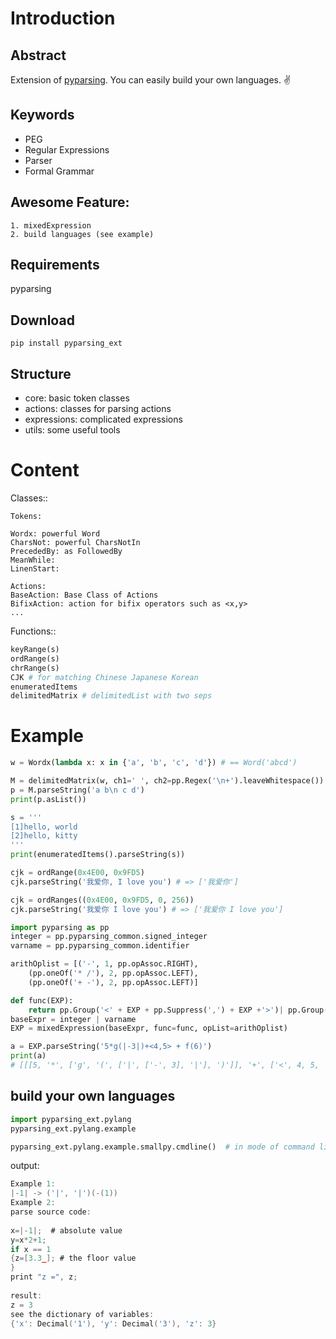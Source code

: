 Introduction
=============

Abstract
----------
Extension of [pyparsing](https://github.com/pyparsing/pyparsing). You can easily build your own languages. :v:

Keywords
----------
* PEG
* Regular Expressions
* Parser
* Formal Grammar


## Awesome Feature:

    1. mixedExpression
    2. build languages (see example)

Requirements
-----------
pyparsing



## Download

`pip install pyparsing_ext`



## Structure

- core: basic token classes
- actions: classes for parsing actions
- expressions: complicated expressions
- utils: some useful tools

Content
=========

Classes::

    Tokens:
    
    Wordx: powerful Word
    CharsNot: powerful CharsNotIn
    PrecededBy: as FollowedBy
    MeanWhile:
    LinenStart:
    
    Actions:
    BaseAction: Base Class of Actions
    BifixAction: action for bifix operators such as <x,y>
    ...


Functions::

```python
keyRange(s)
ordRange(s)
chrRange(s)
CJK # for matching Chinese Japanese Korean
enumeratedItems
delimitedMatrix # delimitedList with two seps
```

Example
=========

```python
w = Wordx(lambda x: x in {'a', 'b', 'c', 'd'}) # == Word('abcd')

M = delimitedMatrix(w, ch1=' ', ch2=pp.Regex('\n+').leaveWhitespace())
p = M.parseString('a b\n c d')
print(p.asList())

s = '''
[1]hello, world
[2]hello, kitty
'''
print(enumeratedItems().parseString(s))

cjk = ordRange(0x4E00, 0x9FD5)
cjk.parseString('我爱你, I love you') # => ['我爱你']

cjk = ordRanges((0x4E00, 0x9FD5, 0, 256))
cjk.parseString('我爱你 I love you') # => ['我爱你 I love you']

import pyparsing as pp
integer = pp.pyparsing_common.signed_integer
varname = pp.pyparsing_common.identifier

arithOplist = [('-', 1, pp.opAssoc.RIGHT),
    (pp.oneOf('* /'), 2, pp.opAssoc.LEFT),
    (pp.oneOf('+ -'), 2, pp.opAssoc.LEFT)]

def func(EXP):
    return pp.Group('<' + EXP + pp.Suppress(',') + EXP +'>')| pp.Group('||' + EXP + '||') | pp.Group('|' + EXP + '|') | pp.Group(IDEN + '(' + pp.delimitedList(EXP) + ')')
baseExpr = integer | varname
EXP = mixedExpression(baseExpr, func=func, opList=arithOplist)

a = EXP.parseString('5*g(|-3|)+<4,5> + f(6)')
print(a)
# [[[5, '*', ['g', '(', ['|', ['-', 3], '|'], ')']], '+', ['<', 4, 5, '>'], '+', ['f', '(', 6, ')']]]
```



## build your own languages

```python
import pyparsing_ext.pylang
pyparsing_ext.pylang.example

pyparsing_ext.pylang.example.smallpy.cmdline()  # in mode of command line
```
output:
```C
Example 1:
|-1| -> ('|', '|')(-(1))
Example 2:
parse source code:
 
x=|-1|;  # absolute value
y=x*2+1;
if x == 1
{z=[3.3_]; # the floor value
}
print "z =", z;
 
result:
z = 3 
see the dictionary of variables:
{'x': Decimal('1'), 'y': Decimal('3'), 'z': 3}
```
